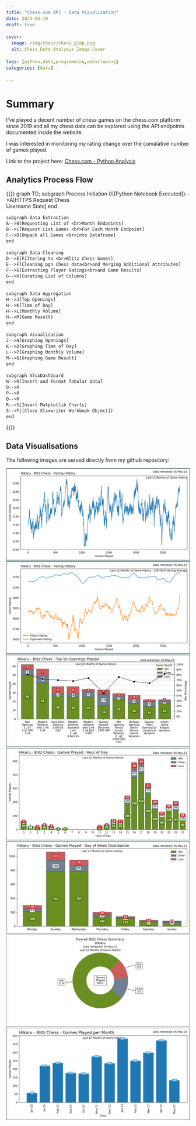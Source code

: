 ```yaml
---
title: "Chess.com API - Data Visualisation"
date: 2023-04-10
draft: true

cover:
  image: /img/chess/chess_gimp.png
  alt: Chess Data Analysis Image Cover

tags: [python,data,programming,webscraping]
categories: [data]

---
```


# Summary

I've played a decent number of chess games on the chess.com platform since 2019 and all my chess data can be explored using the API endpoints documented inside the website.

I was interested in monitoring my rating change over the cumalative number of games played.

Link to the project here: [Chess.com - Python Analysis](https://github.com/Filpill/chess_analysis)


## Analytics Process Flow

{{<mermaid>}}
graph TD;
    subgraph Process Initiation
    0([Python Notebook Executed])-->A[HTTPS Request Chess <br>Username Stats]
    end

    subgraph Data Extraction
    A-->B[Requesting List of <br>Month Endpoints]
    B-->C[Request List Games <br>For Each Month Endpoint]
    C-->D[Unpack all Games <br>into Dataframe]
    end

    subgraph Data Cleaning
    D-->E[Filtering to <br>Blitz Chess Games]
    E-->F[Cleaning pgn Chess data<br>and Merging Additional Attributes]
    F-->G[Extracting Player Ratings<br>and Game Results]
    G-->H[Curating List of Columns]
    end

    subgraph Data Aggregation
    H-->J[Top Openings]
    H-->K[Time of Day]
    H-->L[Monthly Volume]
    H-->M[Game Result]
    end

    subgraph Visualisation
    J-->N[Graphing Openings]
    K-->O[Graphing Time of Day]
    L-->P[Graphing Monthly Volume]
    M-->Q[Graphing Game Result]
    end

    subgraph XlsxDashboard
    N-->R[Insert and Format Tabular Data]
    O-->R
    P-->R
    Q-->R
    R-->S[Insert Matplotlib Charts]
    S-->T([Close Xlsxwriter Workbook Object])
    end
{{</mermaid>}}

## Data Visualisations

The following images are served directly from my github repository:

![Rating](https://raw.githubusercontent.com/Filpill/chess_analysis/main/charts/raw_rating_line.png)
![Moving Average Rating](https://raw.githubusercontent.com/Filpill/chess_analysis/main/charts/avg_rating_line.png)
![Top Openings](https://raw.githubusercontent.com/Filpill/chess_analysis/main/charts/top_openings.png)
![Time of Day](https://raw.githubusercontent.com/Filpill/chess_analysis/main/charts/time_of_day.png)
![Day of Week](https://raw.githubusercontent.com/Filpill/chess_analysis/main/charts/day_of_week.png)
![Chess Summary](https://raw.githubusercontent.com/Filpill/chess_analysis/main/charts/chess_summary_pie.png)
![Monthly Games](https://raw.githubusercontent.com/Filpill/chess_analysis/main/charts/monthly_games.png)
